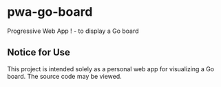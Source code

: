 # pwa-go-board
Progressive Web App ! - to display a Go board

## Notice for Use
This project is intended solely as a personal web app for visualizing a Go board.
The source code may be viewed.
